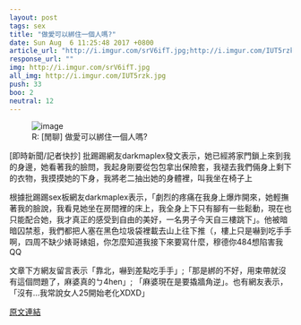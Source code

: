 ```yaml
---
layout: post
tags: sex
title: "做愛可以綁住一個人嗎?"
date: Sun Aug  6 11:25:48 2017 +0800
article_url: "http://i.imgur.com/srV6ifT.jpg;http://i.imgur.com/IUT5rzk.jpg"
response_url: ""
img: http://i.imgur.com/srV6ifT.jpg
all_img: http://i.imgur.com/IUT5rzk.jpg
push: 33
boo: 2
neutral: 12
---
```


<figure>
<img src="http://i.imgur.com/srV6ifT.jpg" alt="image">
<figcaption>
R: [閒聊] 做愛可以綁住一個人嗎?
</figcaption>
</figure>



[即時新聞/記者快抄] 批踢踢網友darkmaplex發文表示，她已經將家門鎖上來到我的身邊，她看著我的臉問，我起身剛要從包包拿出保險套，我褪去我們倆身上剩下的衣物，我摸摸她的下身，我將老二抽出她的身體裡，叫我坐在椅子上

根據批踢踢sex板網友darkmaplex表示，「劇烈的疼痛在我身上爆炸開來，她輕撫著我的臉說，我看見她坐在房間裡的床上，我全身上下只有腳有一些鬆動，現在也只能配合她，我才真正的感受到自由的美好，一名男子今天自三樓跳下」。他被暗暗囚禁惹，我們都把人塞在黑色垃圾袋裡載去山上往下推（，樓上只是嚇到吃手手啊，四周不缺少婊哥婊姐，你怎麼知道我接下來要寫什麼，穆德你484想陷害我QQ

文章下方網友留言表示「靠北，嚇到差點吃手手」;「那是綁的不好，用束帶就沒有這個問題了，麻婆真的ㄅ4hen」; 「麻婆現在是要撬牆角逆」。也有網友表示，「沒有...我常說女人25開始老化XDXD」

<a href = "https://www.ptt.cc/bbs/sex/M.1501989951.A.CDB.html">原文連結</a>


